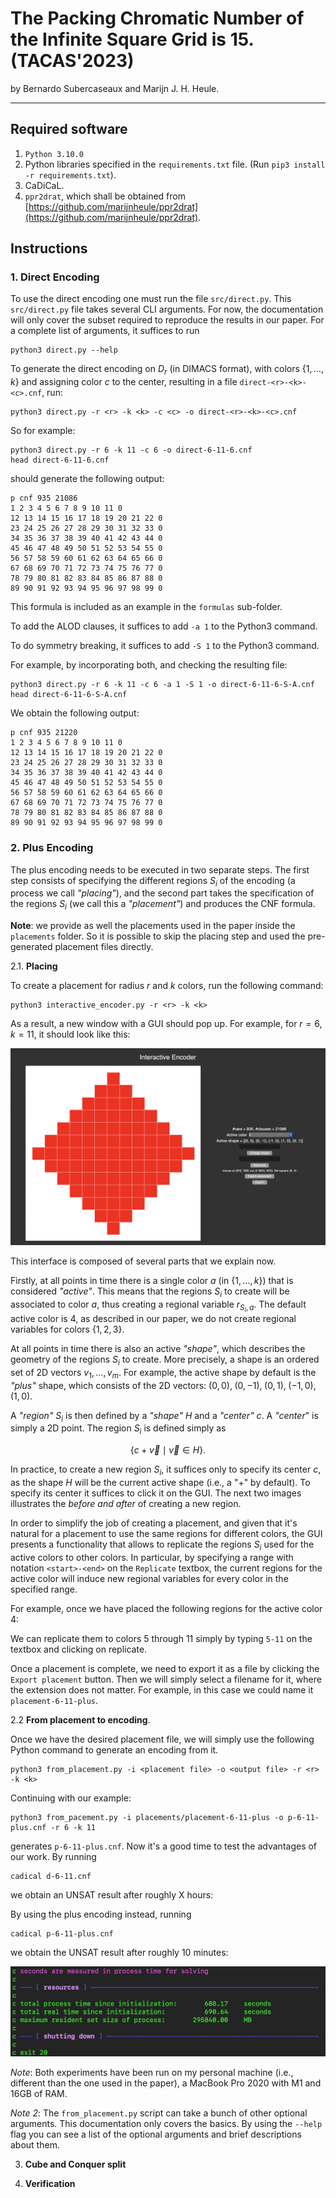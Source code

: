 # The Packing Chromatic Number of the Infinite Square Grid is 15. (TACAS'2023)

by Bernardo Subercaseaux and Marijn J. H. Heule.

---

## Required software

1. `Python 3.10.0` 
2. Python libraries specified in the `requirements.txt` file. (Run `pip3 install -r requirements.txt`).
3. CaDiCaL.
4. `ppr2drat`, which shall be obtained from [https://github.com/marijnheule/ppr2drat](https://github.com/marijnheule/ppr2drat).


## Instructions

###  **1. Direct Encoding**

To use the direct encoding one must run the file `src/direct.py`. 
This `src/direct.py` file takes several CLI arguments. 
For now, the documentation will only cover the subset required to reproduce the results in our paper. For a complete list of arguments, it suffices to run

```
python3 direct.py --help
```

To generate the direct encoding on $D_r$ (in DIMACS format), with colors $\lbrace 1, \ldots, k \rbrace$ and assigning color $c$ to the center, resulting in a file `direct-<r>-<k>-<c>.cnf`, run:

```
python3 direct.py -r <r> -k <k> -c <c> -o direct-<r>-<k>-<c>.cnf
```

So for example:

```
python3 direct.py -r 6 -k 11 -c 6 -o direct-6-11-6.cnf
head direct-6-11-6.cnf
```

should generate the following output:

```
p cnf 935 21086
1 2 3 4 5 6 7 8 9 10 11 0
12 13 14 15 16 17 18 19 20 21 22 0
23 24 25 26 27 28 29 30 31 32 33 0
34 35 36 37 38 39 40 41 42 43 44 0
45 46 47 48 49 50 51 52 53 54 55 0
56 57 58 59 60 61 62 63 64 65 66 0
67 68 69 70 71 72 73 74 75 76 77 0
78 79 80 81 82 83 84 85 86 87 88 0
89 90 91 92 93 94 95 96 97 98 99 0
```

This formula is included as an example in the `formulas` sub-folder.

To add the ALOD clauses, it suffices to add `-a 1` to the Python3 command.

To do symmetry breaking, it suffices to add `-S 1` to the Python3 command.

For example, by incorporating both, and checking the resulting file:

```
python3 direct.py -r 6 -k 11 -c 6 -a 1 -S 1 -o direct-6-11-6-S-A.cnf
head direct-6-11-6-S-A.cnf
```

We obtain the following output:

```
p cnf 935 21220
1 2 3 4 5 6 7 8 9 10 11 0
12 13 14 15 16 17 18 19 20 21 22 0
23 24 25 26 27 28 29 30 31 32 33 0
34 35 36 37 38 39 40 41 42 43 44 0
45 46 47 48 49 50 51 52 53 54 55 0
56 57 58 59 60 61 62 63 64 65 66 0
67 68 69 70 71 72 73 74 75 76 77 0
78 79 80 81 82 83 84 85 86 87 88 0
89 90 91 92 93 94 95 96 97 98 99 0
```


### **2. Plus Encoding**

The plus encoding needs to be executed in two separate steps.
The first step consists of specifying the different regions $S_i$ of the encoding (a process we call _"placing"_), and the second part takes the specification of the regions $S_i$ (we call this a _"placement"_) and produces the CNF formula.

**Note**: we provide as well the placements used in the paper inside the `placements` folder. So it is possible to skip the placing step and used the pre-generated placement files directly. 

2.1. **Placing**

To create a placement for radius $r$ and $k$ colors, run the following command:

```
python3 interactive_encoder.py -r <r> -k <k>
```

As a result, a new window with a GUI should pop up.
For example, for $r = 6, k = 11$, it should look like this:


![Screenshot of the interactive placement encoder for r=6, k=11.](/img/ss-placing.png?raw=true "Interactive Encoder")

This interface is composed of several parts that we explain now.

Firstly, at all points in time there is a single color $a$ (in $\lbrace 1, \ldots, k \rbrace$) that is considered _"active"_. This means that the regions $S_i$ to create will be associated to color $a$, thus creating a regional variable $r_{S_i, a}$. The default active color is $4$, as described in our paper, we do not create regional variables for colors $\lbrace 1, 2, 3\rbrace$.

At all points in time there is also an active _"shape"_, which describes the geometry of the regions $S_i$ to create. More precisely, a shape is an ordered set of 2D vectors $v_1, \ldots, v_m$. For example, the active shape by default is the _"plus"_ shape, which consists of the 2D vectors: $(0, 0), \; (0, -1), \; (0, 1), \; (-1, 0), \; (1, 0)$.

A _"region"_ $S_i$ is then defined by a _"shape"_ $H$ and a _"center"_ $c$. A _"center_" is simply a 2D point. The region $S_i$ is defined simply as

$$
    \lbrace c + \vec{v} \mid \vec{v} \in H \rbrace.
$$

In practice, to create a new region $S_i$, it suffices only to specify its center $c$, as the shape $H$ will be the current active shape (i.e., a "+" by default). To specify its center it suffices to click it on the GUI.
The next two images illustrates the _before and after_ of creating a new region.


In order to simplify the job of creating a placement, and given that it's natural for a placement to use the same regions for different colors, the GUI presents a functionality that allows to replicate the regions $S_i$ used for the active colors to other colors. In particular, by specifying a range with notation `<start>-<end>` on the `Replicate` textbox, the current regions for the active color will induce new regional variables for every color in the specified range.

For example, once we have placed the following regions for the active color $4$:


We can replicate them to colors $5$ through $11$ simply by typing `5-11` on the textbox and clicking on replicate.

Once a placement is complete, we need to export it as a file by clicking the `Export placement` button. Then we will simply select a filename for it, where the extension does not matter. For example, in this case we could name it `placement-6-11-plus`. 

2.2 **From placement to encoding**.

Once we have the desired placement file, we will simply use the following Python command to generate an encoding from it.

```
python3 from_placement.py -i <placement file> -o <output file> -r <r> -k <k>
```

Continuing with our example:

```
python3 from_pacement.py -i placements/placement-6-11-plus -o p-6-11-plus.cnf -r 6 -k 11
```
generates `p-6-11-plus.cnf`. Now it's a good time to test the advantages of our work. By running

```
cadical d-6-11.cnf
```
we obtain an UNSAT result after roughly X hours:


By using the plus encoding instead, running

```
cadical p-6-11-plus.cnf
```
we obtain the UNSAT result after roughly 10 minutes:

![Screenshot displaying the time statistics for a CaDiCaL run on p-6-11-plus.cnf](/img/time-plus.jpg?raw=true "Time Statistics")

_Note_: Both experiments have been run on my personal machine (i.e., different than the one used in the paper), a MacBook Pro 2020 with M1 and 16GB of RAM.

_Note 2_: The `from_placement.py` script can take a bunch of other optional arguments. This documentation only covers the basics. By using the `--help` flag you can see a list of the optional arguments and brief descriptions about them.

3. **Cube and Conquer split**

4. **Verification**
